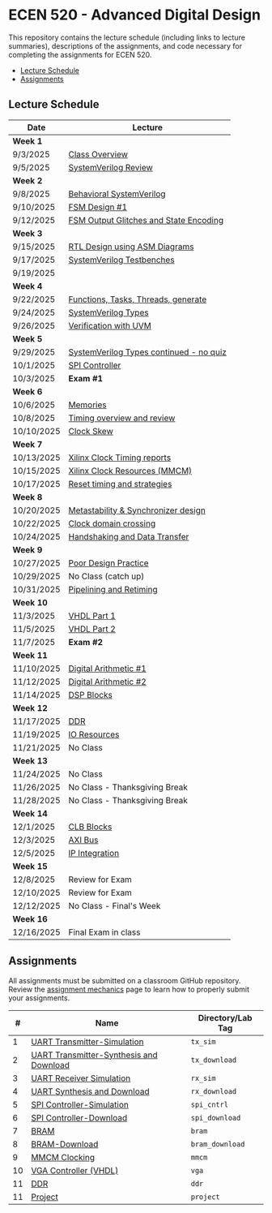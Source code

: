 # ECEN 520 - Advanced Digital Design

This repository contains the lecture schedule (including links to lecture summaries), descriptions of the assignments, and code necessary for completing the assignments for ECEN 520.
* [Lecture Schedule](#lecture-schedule)
* [Assignments](#assignments)

## Lecture Schedule

| Date | Lecture |
| --- | --- |
| **Week 1** | |
| 9/3/2025   | [Class Overview](./lectures/class_overview.md) |
| 9/5/2025   | [SystemVerilog Review](./lectures/system_verilog_overview.md) |
| **Week 2** | |
| 9/8/2025   | [Behavioral SystemVerilog](./lectures/system_verilog_sequential.md) |
| 9/10/2025  | [FSM Design #1](./lectures/fsm_design.md) |
| 9/12/2025  | [FSM Output Glitches and State Encoding](./lectures/glitches.md) |
| **Week 3** | |
| 9/15/2025  | [RTL Design using ASM Diagrams](./lectures/rtl_asmd.md)|
| 9/17/2025  | [SystemVerilog Testbenches](./lectures/testbenches.md)|
| 9/19/2025  |  |
| **Week 4** | |
| 9/22/2025  | [Functions, Tasks, Threads, generate](./lectures/functions_tasks.md) |
| 9/24/2025  | [SystemVerilog Types](./lectures/systemverilog_types.md) |
| 9/26/2025  | [Verification with UVM](./lectures/uvm.md) |
| **Week 5** | |
| 9/29/2025  | [SystemVerilog Types continued - no quiz](./lectures/systemverilog_types.md) |
| 10/1/2025  | [SPI Controller](./lectures/spi.md)  |
| 10/3/2025  | **Exam #1** |
| **Week 6** | |
| 10/6/2025  | [Memories](./lectures/memories.md)  |
| 10/8/2025  | [Timing overview and review](./lectures/timing_overview.md) |
| 10/10/2025 | [Clock Skew](./lectures/clock_skew.md) |
| **Week 7** | |
| 10/13/2025 | [Xilinx Clock Timing reports](./lectures/xilinx_timing.md) |
| 10/15/2025 | [Xilinx Clock Resources (MMCM)](./lectures/xilinx_clocking.md) |
| 10/17/2025 | [Reset timing and strategies](./lectures/reset_strategies.md) |
| **Week 8** | |
| 10/20/2025 | [Metastability & Synchronizer design](./lectures/metastability.md) |
| 10/22/2025 | [Clock domain crossing](./lectures/clock_crossing.md) |
| 10/24/2025 | [Handshaking and Data Transfer](./lectures/handshaking.md) |
| **Week 9** | |
| 10/27/2025 | [Poor Design Practice](./lectures/poor_practice.md) |
| 10/29/2025 | No Class (catch up) |
| 10/31/2025  | [Pipelining and Retiming](./lectures/pipelining.md) |
| **Week 10**| |
| 11/3/2025  | [VHDL Part 1](./lectures/vhdl1.md) |
| 11/5/2025  | [VHDL Part 2](./lectures/vhdl2.md) |
| 11/7/2025  | **Exam #2** |
| **Week 11**|  |
| 11/10/2025 | [Digital Arithmetic #1](./lectures/arith1.md)  |
| 11/12/2025 | [Digital Arithmetic #2](./lectures/arith2.md) |
| 11/14/2025 | [DSP Blocks](./lectures/dsp.md)  |
| **Week 12**| |
| 11/17/2025 | [DDR](./lectures/ddr.md) |
| 11/19/2025 | [IO Resources](./lectures/io.md)  |
| 11/21/2025 | No Class |
| **Week 13**| |
| 11/24/2025 | No Class |
| 11/26/2025 | No Class - Thanksgiving Break |
| 11/28/2025 | No Class - Thanksgiving Break |
| **Week 14**| |
| 12/1/2025  | [CLB Blocks](./lectures/clb.md) |
| 12/3/2025  | [AXI Bus](./lectures/axi.md) |
| 12/5/2025  | [IP Integration](./lectures/ip_integration.md)  |
| **Week 15**|  |
| 12/8/2025  | Review for Exam |
| 12/10/2025  | Review for Exam |
| 12/12/2025  | No Class - Final's Week |
| **Week 16**|  |
| 12/16/2025 | Final Exam in class |

<!--
Other Lectures: 
* ILA (Integrated Logic Analyzer)
* Simulation Coverage
* Assertions
* [Alternative HDLs](./lectures/alt_hdl.md)
* [Wishbone Bus](./lectures/wishbone.md)
-->

## Assignments

All assignments must be submitted on a classroom GitHub repository. 
Review the [assignment mechanics](./resources/assignment_mechanics.md) page to learn how to properly submit your assignments.

| # | Name | Directory/Lab Tag | 
| ---- | ----| ----|
| 1 | [UART Transmitter-Simulation](./tx_sim/UART_Transmitter_sim.md) | `tx_sim` |
| 2 | [UART Transmitter-Synthesis and Download](./tx_download/tx_download.md) | `tx_download` |
| 3 | [UART Receiver Simulation](./rx_sim/UART_Receiver_sim.md) | `rx_sim` |
| 4 | [UART Synthesis and Download](./rx_download/UART-Receiver_synth.md) | `rx_download` |
| 5 | [SPI Controller-Simulation](./spi_cntrl/SPI_cntrl.md) | `spi_cntrl` |
| 6 | [SPI Controller-Download](./spi_download/spi_download.md) | `spi_download` |
| 7 | [BRAM](./bram/bram.md) | `bram` |
| 8 | [BRAM-Download](./bram_download/bram_download.md) | `bram_download` |
| 9 | [MMCM Clocking](./mmcm/mmcm.md) | `mmcm` |
| 10 | [VGA Controller (VHDL)](./vga/vga.md) | `vga` |
| 11 | [DDR](./ddr/ddr.md) | `ddr` |
| 11 | [Project](./project/project.md) | `project` |

